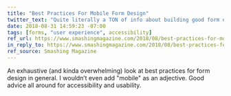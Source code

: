 ```yaml
---
title: "Best Practices For Mobile Form Design"
twitter_text: "Quite literally a TON of info about building good form experiences: "
date: 2018-08-31 14:59:23 -07:00
tags: [forms, "user experience", accessibility]
ref_url: https://www.smashingmagazine.com/2018/08/best-practices-for-mobile-form-design/
in_reply_to: https://www.smashingmagazine.com/2018/08/best-practices-for-mobile-form-design/
ref_source: Smashing Magazine
---
```


An exhaustive (and kinda overwhelming) look at best practices for form design in general. I wouldn’t even add "mobile" as an adjective. Good advice all around for accessibility and usability.